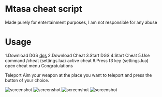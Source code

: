 # Mtasa cheat script
Made purely for entertainment purposes, I am not responsible for any abuse

# Usage
1.Download DGS [dgs](https://github.com/thisdp/dgs/tree/master)
2.Download Cheat
3.Start DGS
4.Start Cheat
5.Use command /cheat (settings.lua) active cheat
6.Press f3 key (settings.lua) open cheat menu
Congratulations

Teleport
Aim your weapon at the place you want to teleport and press the button of your choice.

![screenshot](https://i.imgur.com/nSnpGkX.png)
![screenshot](https://i.imgur.com/9f7ICrZ.png)
![screenshot](https://i.imgur.com/WKOubwo.png)
![screenshot](https://i.imgur.com/ysapFt2.png)


